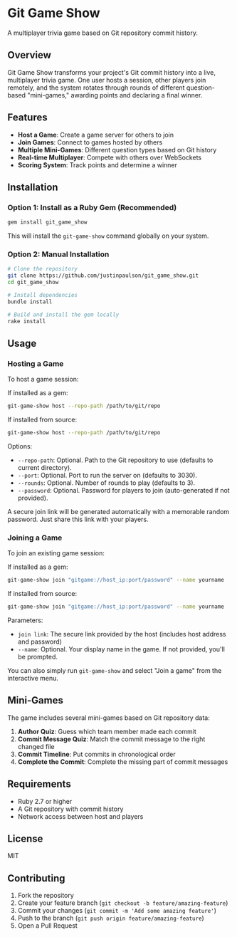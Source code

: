 # Git Game Show

A multiplayer trivia game based on Git repository commit history.

## Overview

Git Game Show transforms your project's Git commit history into a live, multiplayer trivia game. One user hosts a session, other players join remotely, and the system rotates through rounds of different question-based "mini-games," awarding points and declaring a final winner.

## Features

- **Host a Game**: Create a game server for others to join
- **Join Games**: Connect to games hosted by others
- **Multiple Mini-Games**: Different question types based on Git history
- **Real-time Multiplayer**: Compete with others over WebSockets
- **Scoring System**: Track points and determine a winner

## Installation

### Option 1: Install as a Ruby Gem (Recommended)

```bash
gem install git_game_show
```

This will install the `git-game-show` command globally on your system.

### Option 2: Manual Installation

```bash
# Clone the repository
git clone https://github.com/justinpaulson/git_game_show.git
cd git_game_show

# Install dependencies
bundle install

# Build and install the gem locally
rake install
```

## Usage

### Hosting a Game

To host a game session:

If installed as a gem:
```bash
git-game-show host --repo-path /path/to/git/repo
```

If installed from source:
```bash
git-game-show host --repo-path /path/to/git/repo
```

Options:
- `--repo-path`: Optional. Path to the Git repository to use (defaults to current directory).
- `--port`: Optional. Port to run the server on (defaults to 3030).
- `--rounds`: Optional. Number of rounds to play (defaults to 3).
- `--password`: Optional. Password for players to join (auto-generated if not provided).

A secure join link will be generated automatically with a memorable random password. Just share this link with your players.

### Joining a Game

To join an existing game session:

If installed as a gem:
```bash
git-game-show join "gitgame://host_ip:port/password" --name yourname
```

If installed from source:
```bash
git-game-show join "gitgame://host_ip:port/password" --name yourname
```

Parameters:
- `join link`: The secure link provided by the host (includes host address and password)
- `--name`: Optional. Your display name in the game. If not provided, you'll be prompted.

You can also simply run `git-game-show` and select "Join a game" from the interactive menu.

## Mini-Games

The game includes several mini-games based on Git repository data:

1. **Author Quiz**: Guess which team member made each commit
2. **Commit Message Quiz**: Match the commit message to the right changed file
3. **Commit Timeline**: Put commits in chronological order
4. **Complete the Commit**: Complete the missing part of commit messages

## Requirements

- Ruby 2.7 or higher
- A Git repository with commit history
- Network access between host and players

## License

MIT

## Contributing

1. Fork the repository
2. Create your feature branch (`git checkout -b feature/amazing-feature`)
3. Commit your changes (`git commit -m 'Add some amazing feature'`)
4. Push to the branch (`git push origin feature/amazing-feature`)
5. Open a Pull Request
